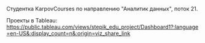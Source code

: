 Студентка KarpovCourses по направлению "Аналитик данных", поток 21.

Проекты в Tableau: https://public.tableau.com/views/stepik_edu_project/Dashboard1?:language=en-US&:display_count=n&:origin=viz_share_link
